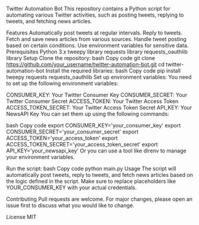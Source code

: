 Twitter Automation Bot
This repository contains a Python script for automating various Twitter activities, such as posting tweets, replying to tweets, and fetching news articles.

Features
Automatically post tweets at regular intervals.
Reply to tweets.
Fetch and save news articles from various sources.
Handle tweet posting based on certain conditions.
Use environment variables for sensitive data.
Prerequisites
Python 3.x
tweepy library
requests library
requests_oauthlib library
Setup
Clone the repository:
bash
Copy code
git clone https://github.com/your_username/twitter-automation-bot.git
cd twitter-automation-bot
Install the required libraries:
bash
Copy code
pip install tweepy requests requests_oauthlib
Set up environment variables:
You need to set up the following environment variables:

CONSUMER_KEY: Your Twitter Consumer Key
CONSUMER_SECRET: Your Twitter Consumer Secret
ACCESS_TOKEN: Your Twitter Access Token
ACCESS_TOKEN_SECRET: Your Twitter Access Token Secret
API_KEY: Your NewsAPI Key
You can set them up using the following commands:

bash
Copy code
export CONSUMER_KEY='your_consumer_key'
export CONSUMER_SECRET='your_consumer_secret'
export ACCESS_TOKEN='your_access_token'
export ACCESS_TOKEN_SECRET='your_access_token_secret'
export API_KEY='your_newsapi_key'
Or you can use a tool like direnv to manage your environment variables.

Run the script:
bash
Copy code
python main.py
Usage
The script will automatically post tweets, reply to tweets, and fetch news articles based on the logic defined in the script. Make sure to replace placeholders like YOUR_CONSUMER_KEY with your actual credentials.

Contributing
Pull requests are welcome. For major changes, please open an issue first to discuss what you would like to change.

License
MIT
